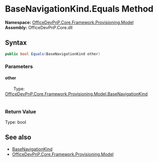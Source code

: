 # BaseNavigationKind.Equals Method  
  

**Namespace:** [OfficeDevPnP.Core.Framework.Provisioning.Model](OfficeDevPnP.Core.Framework.Provisioning.Model.md)  
**Assembly:** OfficeDevPnP.Core.dll  
## Syntax
```C#
public bool Equals(BaseNavigationKind other)
```
### Parameters
#### other  
&emsp;&emsp;Type: [OfficeDevPnP.Core.Framework.Provisioning.Model.BaseNavigationKind](OfficeDevPnP.Core.Framework.Provisioning.Model.BaseNavigationKind.md)  
&emsp;&emsp;  

  

### Return Value
Type: bool  

## See also
- [BaseNavigationKind](OfficeDevPnP.Core.Framework.Provisioning.Model.BaseNavigationKind.md) 
- [OfficeDevPnP.Core.Framework.Provisioning.Model](OfficeDevPnP.Core.Framework.Provisioning.Model.md) 

